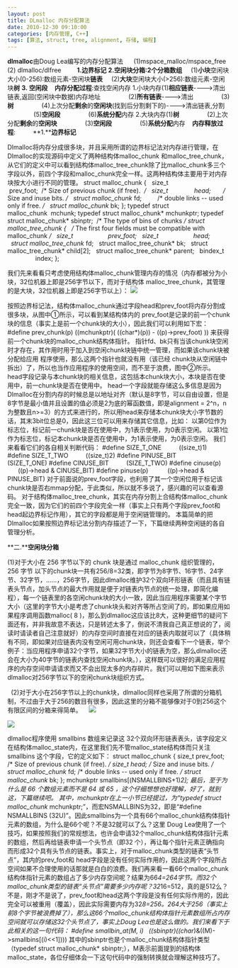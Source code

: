 ```yaml
---
layout: post
title: DLmalloc 内存分配算法
date: 2010-12-30 09:10:00
categories: [内存管理, C++]
tags: [算法, struct, tree, alignment, 存储, 编程]
---
```

**dlmalloc**由Doug Lea编写的内存分配算法
    
(1)mspace_malloc/mspace_free
(2) dlmalloc/dlfree
       
**1.边界标记**
**2.空闲块分箱:2个分箱数组**
    (1)**小块**空闲块大小(0-256):数组元素-空闲块**链表**
    (2)**大块**空闲块大小(>256):数组元素-空闲块**树**
**3. 空闲段**
  
**内存分配过程**:查找空闲内存
1.小块内存(1)**相应链表**---->清出链表,返回(空闲块中数据)内存地址
               (2)**所有链表**---->清出
               (3)**树**
               (4)上次分配**剩余**的**空闲块**(找到后分割剩下的)---->清出链表,分割
               (5)**空闲段**
               (6)**系统分配**内存
2.大块内存(1)**树**
               (2)上次分配**剩余**的**空闲块**
               (3)**空闲段**
               (5)**系统分配**内存
  
**内存释放过程**:
  
  
  
**1.****边界标记**

Dlmalloc将内存分成很多块，并且采用所谓的边界标记法对内存进行管理，在Dlmalloc的实现源码中定义了两种结构体malloc_chunk 和malloc_tree_chunk，从它们的定义中可以看到结构体malloc_tree_chunk除了比malloc_chunk多三个字段以外，前四个字段和malloc_chunk完全一样。这两种结构体主要用于对内存块按大小进行不同的管理。
struct malloc_chunk {
  size_t               prev_foot;  /* Size of previous chunk (if free).  */
  size_t               head;       /* Size and inuse bits. */
  struct malloc_chunk* fd;         /* double links -- used only if free. */
  struct malloc_chunk* bk;
};
typedef struct malloc_chunk  mchunk;
typedef struct malloc_chunk* mchunkptr;
typedef struct malloc_chunk* sbinptr;  /* The type of bins of chunks */
struct malloc_tree_chunk {
  /* The first four fields must be compatible with malloc_chunk */
  size_t                    prev_foot;
  size_t                    head;
  struct malloc_tree_chunk* fd;
  struct malloc_tree_chunk* bk;
  struct malloc_tree_chunk* child[2];
  struct malloc_tree_chunk* parent;
  bindex_t                  index;
};

我们先来看看只考虑使用结构体malloc_chunk管理内存的情况（内存都被分为小块，32位机器上即是256字节以下，而对于结构体 malloc_tree_chunk，其管理的是大块，32位机器上即是256字节以上）： 
![](http://blogimg.chinaunix.net/blog/upfile2/090520183232.jpg)

按照边界标记法，结构体malloc_chunk通过字段head和prev_foot将内存分割成很多块，从图中①所示，可以看到某结构体内的 prev_foot是记录的前一个chunk块的信息（事实上是前一个chunk块的大小），因此我们可以利用如下宏：
#define prev_chunk(p) ((mchunkptr)( ((char*)(p)) - ((p)->prev_foot) ))
来获得前一个chunk块的malloc_chunk结构体指针。
指针fd、bk只有当该chunk块空闲时才存在，其作用时用于加入到空闲chunk块链中统一管理，而如果该chunk块被分配给应用 程序使用，那么这两个指针也就没有用（该已经 chunk块从空闲链中拆出）了，所以也当作应用程序的使用空间，而不至于浪费，图中②所示。
head字段记录与本chunk块的相关信息，这包括本chunk块大小，本块是否在使用中，前一chunk块是否在使用中。
head一个字段就能存储这么多信息是因为Dlmalloc在分割内存的时候总是以地址对齐（默认是8字节，可以自由设置，但是8字节是最小值并且设置的值必须是2为底的幂函数值，即是alignment = 2^n，n为整数且n>=3）的方式来进行的，所以用head来存储本chunk块大小字节数的话，其末3bit位总是0，因此这三位可以用来存储其它信息，比如：
以第0位作为标志位，标记前一chunk块是否在使用中，为1表示使用，为0表示空闲。
以第1位作为标志位，标记本chunk块是否在使用中，为1表示使用，为0表示空闲。
我们来看看它们的各自相关判断代码：
#define SIZE_T_ONE          ((size_t)1)
#define SIZE_T_TWO          ((size_t)2)
#define PINUSE_BIT          (SIZE_T_ONE)
#define CINUSE_BIT          (SIZE_T_TWO)
#define cinuse(p)           ((p)->head & CINUSE_BIT)
#define pinuse(p)           ((p)->head & PINUSE_BIT)
对于前面说的prev_foot字段，也利用了其一个空闲位用于标记该chunk块是否右mmap分配，于此类似，所以就不多说了，感兴趣的可以查看源码。
对于结构体malloc_tree_chunk，其实在内存分割上合结构体malloc_chunk完全一致，因为它们的前四个字段完全一样（事实上只有两个字段prev_foot和head起边界标记作用），其它的字段都是用于空闲链管理的。
本篇简单的把Dlmalloc如果按照边界标记法分割内存描述了一下，下篇继续两种空闲链的各自管理分析。

**二.****空闲块分箱**

(1)对于大小在 256 字节以下的 chunk 块是通过 malloc_chunk 组织管理的， 256 字节 以下的chunk块一共有256/8=32类，即字节为8字节、16字节、24字节、32字节，……，256字节，因此dlmalloc维护32个双向环形链表（而且具有链表头节点，加头节点的最大作用就是便于对链表内节点的统一处理，即简化编程），每一个链表里的各空闲chunk块的大小一致，因此当应用程序需要某个字节大小（这里的字节大小是考虑了chunk块头和对齐等所占空间了的，即如果应用如果程序调用函数malloc( 8 )，那么到dlmalloc这应该比8大，这种更细节的疑问下面还有，并非我故意不表达，只是转述太多了，倒说不清我自己真正想说的了，阅读时请读者自己注意就好）的内存空间时直接在对应的链表内取就可以了（具体稍有不同，即如果对应链表内没有空闲可用chunk块，则还会查看下一个链表，举个例子：当应用程序申请32个字节，如果32字节大小的链表为空，那么dlmalloc还会在大小为40字节的链表内查找空闲chunk块。），这样既可以很好的满足应用程序的内存空间申请请求而又不会出现太多的内存碎片。我们可以用如下图来表示dlmalloc对256字节以下的空闲chunk块组织方式。

 
(2)对于大小在256字节以上的chunk块，dlmalloc同样也采用了所谓的分箱机制，不过由于大于256的数目有很多，因此这里的分箱不能够像对于0到256这个有限区间的分箱来得简单。 
  ![](http://hi.csdn.net/attachment/201103/11/0_1299813821b80F.gif) 
 
  
 


![](http://blogimg.chinaunix.net/blog/upfile2/090521231206.jpg)

dlmalloc程序使用 smallbins 数组来记录这 32个双向环形链表表头，该字段定义在结构体malloc_state内，在这里我们先不管malloc_state结构体而只关注 smallbins 这个字段，它的定义如下： 
struct malloc_chunk { 
size_t
prev_foot;
/* Size of previous chunk (if free).
*/
size_t
head;
/* Size and inuse bits. */
struct malloc_chunk* fd;
/* double links -- used only if free. */
struct malloc_chunk* bk;
}; 
mchunkptr
smallbins[(NSMALLBINS+1)*2]; 
最后，至于为什么是 66 个数组元素而不是 64 或 65 ，这个仔细想想也好理解，好了，就到这，下篇继续吧。 
其中，mchunkptr在上一小节已经提过，为“typedef struct malloc_chunk* mchunkptr;”，而宏NSMALLBINS为32，即是“#define NSMALLBINS (32U)”。因此smallbins为一个具有66个malloc_chunk结构体指针元素的数组，为什么是66个呢？不是32就可以了么？这里 Doug Lea使用了一个技巧，如果按照我们的常规想法，也许会申请32个malloc_chunk结构体指针元素的数组，然后再给链表申请一个头节点（即32 个），再让每个指针元素正确指向而形成32个具有头节点的链表。事实上，对于malloc_chunk类型的链表“头节点”，其内的prev_foot和 head字段是没有任何实际作用的，因此这两个字段所占空间如果不合理使用的话那就是白白的浪费。我们再来看一看66个malloc_chunk结构体指针元素的数组占了多少内存空间呢？结果为66*4=264字节。而32个malloc_chunk类型的链表“头节点”需要多少内存呢？32*16=512，真的是512么？不是，刚才不是说了，prev_foot和head这两个字段是没有任何实际作用的，因此完全可以被重用（覆盖），因此实际需要内存为32*8=256。264大于256（事实上前8个字节被浪费掉了），那么这66个malloc_chunk结构体指针元素数组所占内存空间就可以存储这32个头节点了，事实上Doug Lea也是这么做的。我们来看下于此相关的这一句代码： 
#define smallbin_at(M, i)   ((sbinptr)((char*)&((M)->smallbins[(i)<<1]))) 
其中的sbinptr也是个malloc_chunk结构体指针类型（typedef struct malloc_chunk* sbinptr;），M表示前面提到的结构体malloc_state，各位仔细体会一下这句代码中的强制转换就会理解这种技巧了。
   

